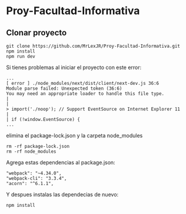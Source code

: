 # Proy-Facultad-Informativa
## Clonar proyecto 
```
git clone https://github.com/MrLexJR/Proy-Facultad-Informativa.git
npm install         
npm run dev
```
Si tienes problemas al iniciar el proyecto con este error:
```
...
[ error ] ./node_modules/next/dist/client/next-dev.js 36:6
Module parse failed: Unexpected token (36:6)
You may need an appropriate loader to handle this file type.
| 
| 
> import('./noop'); // Support EventSource on Internet Explorer 11
| 
| if (!window.EventSource) {
...
```
elimina el package-lock.json y la carpeta node_modules
```
rm -rf package-lock.json
rm -rf node_modules
```
Agrega estas dependencias al package.json:
```
"webpack": "~4.34.0",
"webpack-cli": "3.3.4",
"acorn": "^6.1.1",
```
Y despues instalas las dependecias de nuevo:
```
npm install
```
